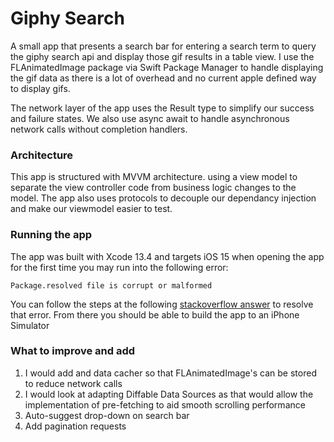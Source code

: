 # Giphy Search

A small app that presents a search bar for entering a search term to query the giphy search api and display those gif results in a table view. I use the FLAnimatedImage package via Swift Package Manager to handle displaying the gif data as there is a lot of overhead and no current apple defined way to display gifs.

The network layer of the app uses the Result type to simplify our success and failure states. We also use async await to handle asynchronous network calls without completion handlers.

### Architecture 

This app is structured with MVVM architecture. using a view model to separate the view controller code from business logic changes to the model. The app also uses protocols to decouple our dependancy injection and make our viewmodel easier to test. 

### Running the app
The app was built with Xcode 13.4 and targets iOS 15 when opening the app for the first time you may run into the following error: 

`Package.resolved file is corrupt or malformed`

You can follow the steps at the following [stackoverflow answer](https://stackoverflow.com/a/69389411) to resolve that error. From there you should be able to build the app to an iPhone Simulator

### What to improve and add
1. I would add and data cacher so that FLAnimatedImage's can be stored to reduce network calls
2. I would look at adapting Diffable Data Sources as that would allow the implementation of pre-fetching to aid smooth scrolling performance
3. Auto-suggest drop-down on search bar
4. Add pagination requests